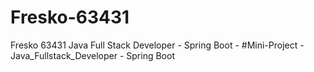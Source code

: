 # Fresko-63431
Fresko 63431 Java Full Stack Developer - Spring Boot - #Mini-Project - Java_Fullstack_Developer - Spring Boot
